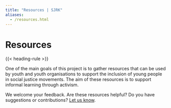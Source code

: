 ```yaml
---
title: "Resources | SJRK"
aliases:
  - /resources.html
---
```

# Resources

{{< heading-rule >}}

One of the main goals of this project is to gather resources that can be used by youth and youth organisations to support the inclusion of young people in social justice movements. The aim of these resources is to support informal learning through activism.

We welcome your feedback. Are these resources helpful? Do you have suggestions or contributions? [Let us know](https://wiki.fluidproject.org/display/fluid/Social+Justice+Repair+Kit#SocialJusticeRepairKit-JoinUsJoinUs).
